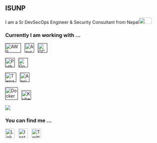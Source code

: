 ## ISUNP

I am a Sr DevSecOps Engineer & Security Consultant from Nepal<img src="https://upload.wikimedia.org/wikipedia/commons/9/9b/Flag_of_Nepal.svg" width="40" height="20">

### Currently I am working with ...
<!-- Cloud Technologies -->
<a href="" target="_blank" title="AWS" rel="noreferrer"><img src="https://logos-world.net/wp-content/uploads/2021/08/Amazon-Web-Services-AWS-Logo-700x394.png?f=webp&w=256" alt="AWS" width="50" height="30"/></a>&nbsp;&nbsp;
<a href="" target="_blank" title="Azure" rel="noreferrer"><img src="https://www.vectorlogo.zone/logos/microsoft_azure/microsoft_azure-icon.svg" alt="Azure" width="30" height="30"/></a>&nbsp;&nbsp;
<a href="" target="_blank" title="GCP" rel="noreferrer"><img src="https://www.vectorlogo.zone/logos/google_cloud/google_cloud-icon.svg" alt="GCP" width="30" height="30"/></a>&nbsp;&nbsp;

<!-- Programming Languages -->
<a href="" target="_blank" title="Python" rel="noreferrer"><img src="https://www.vectorlogo.zone/logos/python/python-icon.svg" alt="Python" width="30" height="30"/></a>&nbsp;&nbsp;
<a href="" target="_blank" title="Go" rel="noreferrer"><img src="https://www.vectorlogo.zone/logos/golang/golang-icon.svg" alt="Go" width="30" height="30"/></a>&nbsp;&nbsp;

<!-- CI/CD and Configuration Management -->
<a href="" target="_blank" title="Terraform" rel="noreferrer"><img src="https://www.vectorlogo.zone/logos/terraformio/terraformio-icon.svg" alt="Terraform" width="35" height="30"/></a>&nbsp;&nbsp;
<a href="" target="_blank" title="Ansible" rel="noreferrer"><img src="https://www.vectorlogo.zone/logos/ansible/ansible-icon.svg" alt="Ansible" width="30" height="30"/></a>&nbsp;&nbsp;

<!-- Containerization and Orchestration -->
<a href="" target="_blank" title="Docker" rel="noreferrer"><img src="https://www.vectorlogo.zone/logos/docker/docker-icon.svg" alt="Docker" width="40" height="40"/></a>&nbsp;&nbsp;
<a href="" target="_blank" title="Kubernetes" rel="noreferrer"><img src="https://www.vectorlogo.zone/logos/kubernetes/kubernetes-icon.svg" alt="Kubernetes" width="30" height="30"/></a>&nbsp;&nbsp;



<!-- GitHub stats from https://github.com/anuraghazra/github-readme-stats -->
![](https://github-readme-stats.vercel.app/api?username=isunp&theme=radical&hide_border=false&include_all_commits=true&count_private=true)<br/>

### You can find me  ...

<a href="https://www.linkedin.com/in/itej-pandey/" title="sandip-das-developer" target="_blank" rel="noreferrer"><img src="https://www.vectorlogo.zone/logos/linkedin/linkedin-tile.svg" alt="LinkedIn" width="30" height="30"/></a>&nbsp;&nbsp;
<a href="https://www.instagram.com/i_sunp/" title="sandip_das_official" target="_blank" rel="noreferrer"><img src="https://www.vectorlogo.zone/logos/instagram/instagram-icon.svg" alt="Instagram" width="30" height="30"/></a>&nbsp;&nbsp;
<a href="https://twitter.com/techie_sandy" target="_blank" title="sandip_das_official" rel="noreferrer"><img src="https://www.vectorlogo.zone/logos/twitter/twitter-tile.svg" alt="Twitter" width="30" height="30"/></a>&nbsp;&nbsp;
